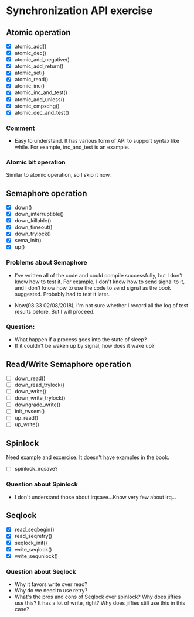 # Synchronization API exercise

## Atomic operation
- [x] atomic\_add()
- [x] atomic\_dec()
- [x] atomic\_add\_negative()
- [x] atomic\_add\_return()
- [x] atomic\_set()
- [x] atomic\_read()
- [x] atomic\_inc()
- [x] atomic\_inc\_and\_test()
- [x] atomic\_add\_unless()
- [x] atomic\_cmpxchg()
- [x] atomic\_dec\_and\_test()

### Comment
- Easy to understand. It has various form of API to support syntax like while. For example, inc\_and\_test is an example.

### Atomic bit operation
Similar to atomic operation, so I skip it now.

## Semaphore operation
- [x] down()
- [x] down\_interruptible()
- [x] down\_killable()
- [x] down\_timeout()
- [x] down\_trylock()
- [x] sema\_init()
- [x] up()

### Problems about Semaphore
- I've written all of the code and could compile successfully, but I don't know how to test it. For example, I don't know how to send signal to it, and I don't know how to use the code to send signal as the book suggested. Probably had to test it later.

- Now(08:33 02/08/2018), I'm not sure whether I record all the log of test results before. But I will proceed.

### Question:
- What happen if a process goes into the state of sleep?
- If it couldn't be waken up by signal, how does it wake up?

## Read/Write Semaphore operation 
- [ ] down\_read()
- [ ] down\_read\_trylock()
- [ ] down\_write()
- [ ] down\_write\_trylock()
- [ ] downgrade\_write()
- [ ] init\_rwsem()
- [ ] up\_read()
- [ ] up\_write()

## Spinlock
Need example and excercise. It doesn't have examples in the book.
- [ ] spinlock_irqsave?

### Question about Spinlock
- I don't understand those about irqsave...Know very few about irq...

## Seqlock
- [x] read\_seqbegin()
- [x] read\_seqretry()
- [x] seqlock\_init()
- [x] write\_seqlock()
- [x] write\_sequnlock() 

### Question about Seqlock
- Why it favors write over read?
- Why do we need to use retry?
- What's the pros and cons of Seqlock over spinlock? Why does jiffies use this? It has a lot of write, right? Why does jiffies still use this in this case?
